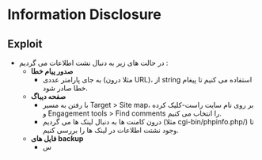 # Information Disclosure

## Exploit
- در حالت های زیر به دنبال نشت اطلاعات می گردیم : 
  - **صدور پیام خطا**
    - به جای پارامتر عددی (مثلا درون URL)، از string استفاده می کنیم تا پیغام خطا صادر شود.
  - **صفحه دیباگ**
    - با رفتن به مسیر Target > Site map، بر روی نام سایت راست-کلیک کرده و Engagement tools > Find comments را انتخاب می کنیم.
    - درون کامنت ها به دنبال لینک ها می گردیم (مثلا cgi-bin/phpinfo.php/) تا وجود نشتت اطلاعات در لینک ها را بررسی کنیم.
  - **فایل های backup**
    - س
